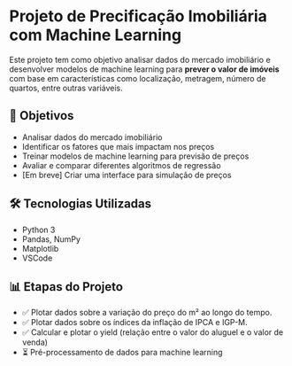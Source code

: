 # Projeto de Precificação Imobiliária com Machine Learning

Este projeto tem como objetivo analisar dados do mercado imobiliário e desenvolver modelos de machine learning para **prever o valor de imóveis** com base em características como localização, metragem, número de quartos, entre outras variáveis.

## 🎯 Objetivos

- Analisar dados do mercado imobiliário
- Identificar os fatores que mais impactam nos preços
- Treinar modelos de machine learning para previsão de preços
- Avaliar e comparar diferentes algoritmos de regressão
- [Em breve] Criar uma interface para simulação de preços

## 🛠️ Tecnologias Utilizadas

- Python 3
- Pandas, NumPy
- Matplotlib
- VSCode

## 📊 Etapas do Projeto

- ✅ Plotar dados sobre a variação do preço do m² ao longo do tempo.
- ✅ Plotar dados sobre os índices da inflação de IPCA e IGP-M.
- ✅ Calcular e plotar o yield (relação entre o valor do aluguel e o valor de venda)
- ⏳ Pré-processamento de dados para machine learning
